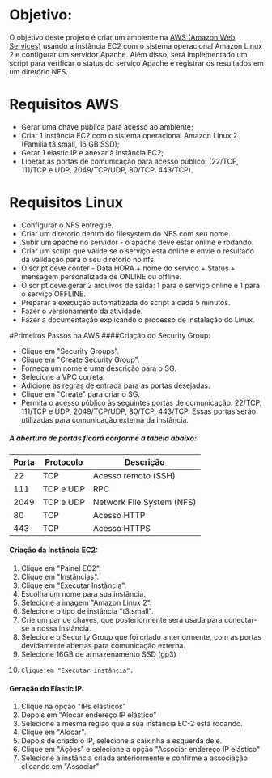 #  Objetivo:

O objetivo deste projeto é criar um ambiente na [AWS (Amazon Web Services)](https://aws.amazon.com/pt/ "AWS") usando a instância EC2 com o sistema operacional Amazon Linux 2 e configurar um servidor Apache. Além disso, será implementado um script para verificar o status do serviço Apache e registrar os resultados em um diretório NFS.

# Requisitos AWS
- 	Gerar uma chave pública para acesso ao ambiente;
- 	Criar 1 instância EC2 com o sistema operacional Amazon Linux 2 (Família t3.small, 16 GB SSD);
- 	Gerar 1 elastic IP e anexar à instância EC2;
- 	Liberar as portas de comunicação para acesso público: (22/TCP, 111/TCP e UDP, 2049/TCP/UDP, 80/TCP, 443/TCP).

# Requisitos Linux
- Configurar o NFS entregue.
- 	Criar um diretorio dentro do filesystem do NFS com seu nome.
- 	Subir um apache no servidor - o apache deve estar online e rodando.
- 	Criar um script que valide se o serviço esta online e envie o resultado da validação para o seu diretorio no nfs.
- 	O script deve conter - Data HORA + nome do serviço + Status + mensagem personalizada de ONLINE ou offline.
- 	O script deve gerar 2 arquivos de saida: 1 para o serviço online e 1 para o serviço OFFLINE.
- 	Preparar a execução automatizada do script a cada 5 minutos.
- 	Fazer o versionamento da atividade.
- 	Fazer a documentação explicando o processo de instalação do Linux.


#Primeiros Passos na AWS
####Criação do Security Group:
- 	Clique em "Security Groups".
- 	Clique em "Create Security Group".
- 	Forneça um nome e uma descrição para o SG.
- 	Selecione a VPC correta.
- 	Adicione as regras de entrada para as portas desejadas.
- 	Clique em "Create" para criar o SG.
- 	Permita o acesso público às seguintes portas de comunicação: 22/TCP, 111/TCP e UDP, 2049/TCP/UDP, 80/TCP, 443/TCP. Essas portas serão utilizadas para comunicação externa da instância.

##### A abertura de portas ficará conforme a tabela abaixo:
| Porta  | Protocolo | Descrição                            |
|--------|-----------|--------------------------------------|
| 22     | TCP       | Acesso remoto (SSH)                  |
| 111    | TCP e UDP | RPC                       |
| 2049   | TCP e UDP | Network File System (NFS)            |
| 80     | TCP       | Acesso HTTP        |
| 443    | TCP       | Acesso HTTPS        |

#### Criação da Instância EC2:

1. 	Clique em "Painel EC2".
2. 	Clique em "Instâncias".
3. 	Clique em "Executar Instância".
4. 	Escolha um nome para sua instância.
5. 	Selecione a imagem "Amazon Linux 2".
6. 	Selecione o tipo de instância "t3.small".
7. 	Crie um par de chaves, que posteriormente será usada para conectar-se a nossa instância.
8. 	Selecione o Security Group que foi criado anteriormente, com as portas devidamente abertas para comunicação externa.
9. 	Selecione 16GB de armazenamento SSD (gp3)
10. 	Clique em "Executar instância".

#### Geração do Elastic IP:

1. 	Clique na opção "IPs elásticos"
2. 	Depois em "Alocar endereço IP elástico"
3. 	Selecione a mesma região que a sua instância EC-2 está rodando.
4. 	Clique em "Alocar".
5. 	Depois de criado o IP, selecione a caixinha a esquerda dele.
6. 	Clique em "Ações" e selecione a opção "Associar endereço IP elástico"
7. 	Selecione a instância criada anteriormente e confirme a associação clicando em "Associar"

